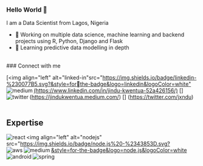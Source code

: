 ### Hello World 👋
I am a Data Scientist from Lagos, Nigeria
- 🔭 Working on multiple data science, machine learning and backend projects using R, Python, Django and Flask
- 🌱 Learning predictive data modelling in depth
<br>
### Connect with me

[<img align="left" alt="linked-in"src="https://img.shields.io/badge/linkedin-%230077B5.svg?&style=forthe-badge&logo=linkedin&logoColor=white"(https://www.linkedin.com/in/jindu-kwentua-52a426156/)
[<img align="left" alt="medium"
src="https://img.shields.io/badge/medium-%2312100E.svg?&style=forthe-badge&logo=medium&logoColor=white" />]
(https://jindukwentua.medium.com/)
[<img align="left" alt="twitter"
src="https://img.shields.io/badge/twitter-%231DA1F2.svg?&style=forthe-badge&logo=twitter&logoColor=white" />]
(https://twitter.com/jxndu)
<br>
<br>
## Expertise
<img align="left" alt="react"
src="https://img.shields.io/badge/react%20-%2320232a.svg?&style=forthe-badge&logo=react&logoColor=%2361DAFB" />
<img align="left" alt="nodejs"
src="https://img.shields.io/badge/node.js%20-%2343853D.svg?&style=for-the-badge&logo=node.js&logoColor=white
<img align="left" alt="aws"
src="https://img.shields.io/badge/Amazon%20AWS-%23232F3E?
logo=amazon-aws&logoColor=white&style=for-the-badge" />
<img align="left" alt="medium"
src="https://img.shields.io/badge/postgres-%23316192.svg?&style=forthe-badge&logo=postgresql&logoColor=white" />
<img align="left" alt="android"
src="https://img.shields.io/badge/Android-3DDC84?
logo=android&logoColor=white&style=for-the-badge" />
<img align="left" alt="spring"
src="https://img.shields.io/badge/spring%20-%236DB33F.svg?
&style=for-the-badge&logo=spring&logoColor=white" />
<br>
<br>
